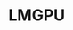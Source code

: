 # LMGPU

<!-- [![Stable](https://img.shields.io/badge/docs-stable-blue.svg)](https://chelseatrotter.github.io/LMGPU.jl/stable)
[![Dev](https://img.shields.io/badge/docs-dev-blue.svg)](https://chelseatrotter.github.io/LMGPU.jl/dev)
[![Build Status](https://travis-ci.com/chelseatrotter/LMGPU.jl.svg?branch=master)](https://travis-ci.com/chelseatrotter/LMGPU.jl)
[![Codecov](https://codecov.io/gh/chelseatrotter/LMGPU.jl/branch/master/graph/badge.svg)](https://codecov.io/gh/chelseatrotter/LMGPU.jl)
[![Coveralls](https://coveralls.io/repos/github/chelseatrotter/LMGPU.jl/badge.svg?branch=master)](https://coveralls.io/github/chelseatrotter/LMGPU.jl?branch=master) -->
